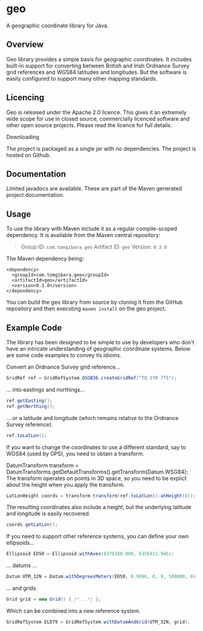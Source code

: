 # geo
A geographic coordinate library for Java.

Overview
--------

Geo library provides a simple basis for geographic coordinates. It
includes built-in support for converting between British and Irish
Ordnance Survey grid references and WGS84 latitudes and
longitudes. But the software is easily configured to support many
other mapping standards.

Licencing
---------

Geo is released under the Apache 2.0 licence. This gives it an
extremely wide scope for use in closed source, commercially licenced
software and other open source projects. Please read the licence for
full details.

Downloading

The project is packaged as a single jar with no dependencies. The
project is hosted on Github.

Documentation
-------------

Limited javadocs are available. These are part of the Maven generated
project documentation.

Usage
-----

To use the library with Maven include it as a regular compile-scoped
dependency.  It is available from the Maven central repository:

> Group ID:    `com.tomgibara.geo`
> Artifact ID: `geo`
> Version:     `0.3.0`

The Maven dependency being:


    <dependency>
      <groupId>com.tomgibara.geo</groupId>
      <artifactId>geo</artifactId>
      <version>0.3.0</version>
    </dependency>

You can build the geo library from source by cloning it from the
GitHub repository and then executing `maven install` on the geo
project.

Example Code
------------

The library has been designed to be simple to use by developers who
don't have an intricate understanding of geographic coordinate
systems. Below are some code examples to convey its idioms.

Convert an Ordnance Survey grid reference...

```java
GridRef ref = GridRefSystem.OSGB36.createGridRef("TQ 270 775");
```

... into eastings and northings...

```java
ref.getEasting();
ref.getNorthing();
```

... or a latitude and longitude (which remains relative to the
Ordnance Survey reference).

```java
ref.toLatLon();
```

If you want to change the coordinates to use a different standard, say
to WGS84 (used by GPS), you need to obtain a transform.

DatumTransform transform =
DatumTransforms.getDefaultTransforms().getTransform(Datum.WSG84); The
transform operates on points in 3D space, so you need to be explict
about the height when you apply the transform.

```java
LatLonHeight coords = transform.transform(ref.toLatLon().atHeight(0));
```

The resulting coordinates also include a height, but the underlying
latitude and longitude is easily recovered.

```java
coords.getLatLon();
```

If you need to support other reference systems, you can define your
own ellipsoids...

```java
Ellipsoid ED50 = Ellipsoid.withAxes(6378388.000, 6356911.946);
```

... datums ...

```java
Datum UTM_32N = Datum.withDegreesMeters(ED50, 0.9996, 0, 9, 500000, 0);
```

... and grids.

```java
Grid grid = new Grid() { /*...*/ };
```

Which can be combined into a new reference system.

```java
GridRefSystem ELD79 = GridRefSystem.withDatumAndGrid(UTM_32N, grid);
```
